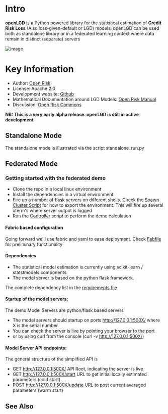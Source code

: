 Intro
=========================
**openLGD** is a Python powered library for the statistical estimation of **Credit Risk Loss** (Also loss-given-default or LGD) models. openLGD can be used both as standalone library or in a federated learning context where data remain in distinct (separate) servers

![image](static/federated_models.png)

Key Information
================
* Author: [Open Risk](http://www.openriskmanagement.com)
* License: Apache 2.0
* Development website: [Github](https://github.com/open-risk/openLGD)
* Mathematical Documentation around LGD Models: [Open Risk Manual](https://www.openriskmanual.org/wiki/Loss_Given_Default_Models)
* Discussion: [Open Risk Commons](https://www.openriskcommons.org/c/openlgd/19)


**NB: This is a very early alpha release. openLGD is still in active development**

## Standalone Mode
The standalone mode is illustrated via the script standalone_run.py



## Federated Mode

### Getting started with the federated demo
* Clone the repo in a local linux environment
* Install the dependencies in a virtual environment
* Fire up a number of flask servers on different shells. Check the [Spawn Cluster Script](./spawn_cluster.sh) for how to export the environment. This will fire up several xterm's where server output is logged
* Run the [Controller](./federated_run.py) script to perform the demo calculation

#### Fabric based configuration
Going forward we'll use fabric and yaml to ease deployment. Check [Fabfile](./fabfile.py) for preliminary functionality

#### Dependencies
- The statistical model estimation is currently using scikit-learn / statstmodels components
- The model server is based on the python flask framework. 

The complete dependency list in the [requirements file](./requirements.txt)  

#### Startup of the model servers:
The demo Model Servers are python/flask based servers
- The model servers should startup on ports http://127.0.0.1:500X/ where X is the serial number
- You can check the server is live by pointing your browser to the port
- or by using curl from the console (curl -v http://127.0.0.1:500X/)
  
#### Model Server API endpoints: 
The general structure of the simplified API is

* GET http://127.0.0.1:500X/          API Root, indicating the server is live
* GET http://127.0.0.1:500X/start     URL to get initial locally estimated parameters (cold start)
* POST http://127.0.0.1:500X/update   URL to post current averaged parameters (warm start) 

## See Also

